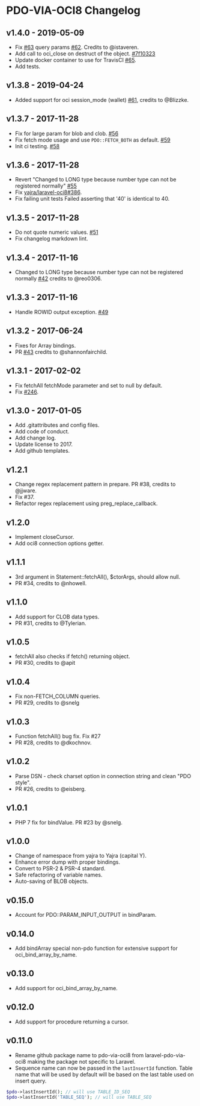 # PDO-VIA-OCI8 Changelog

## v1.4.0 - 2019-05-09

- Fix [#63](https://github.com/yajra/pdo-via-oci8/issues/63) query params [#62](https://github.com/yajra/pdo-via-oci8/pull/62). Credits to @istaveren.
- Add call to oci_close on destruct of the object. [#7f10323](https://github.com/yajra/pdo-via-oci8/commit/7f103234e3b47402588010838e181aa5dcd08add)
- Update docker container to use for TravisCI [#65](https://github.com/yajra/pdo-via-oci8/pull/65).
- Add tests.


## v1.3.8 - 2019-04-24

- Added support for oci session_mode (wallet) [#61](https://github.com/yajra/pdo-via-oci8/pull/61), credits to @Blizzke.

## v1.3.7 - 2017-11-28

- Fix for large param for blob and clob. [#56](https://github.com/yajra/pdo-via-oci8/pull/56)
- Fix fetch mode usage and use `PDO::FETCH_BOTH` as default. [#59](https://github.com/yajra/pdo-via-oci8/pull/59)
- Init ci testing. [#58](https://github.com/yajra/pdo-via-oci8/pull/58)

## v1.3.6 - 2017-11-28

- Revert "Changed to LONG type because number type can not be registered normally" [#55](https://github.com/yajra/pdo-via-oci8/pull/55)
- Fix [yajra/laravel-oci8#386](https://github.com/yajra/laravel-oci8/issues/386).
- Fix failing unit tests Failed asserting that '40' is identical to 40.

## v1.3.5 - 2017-11-28

- Do not quote numeric values. [#51](https://github.com/yajra/pdo-via-oci8/pull/51)
- Fix changelog markdown lint.

## v1.3.4 - 2017-11-16

- Changed to LONG type because number type can not be registered normally [#42](https://github.com/yajra/pdo-via-oci8/pull/49) credits to @reo0306.

## v1.3.3 - 2017-11-16

- Handle ROWID output exception. [#49](https://github.com/yajra/pdo-via-oci8/pull/49)

## v1.3.2 - 2017-06-24

- Fixes for Array bindings.
- PR [#43](https://github.com/yajra/pdo-via-oci8/pull/43) credits to @shannonfairchild.

## v1.3.1 - 2017-02-02

- Fix fetchAll fetchMode parameter and set to null by default.
- Fix [#246](https://github.com/yajra/laravel-oci8/issues/246).

## v1.3.0 - 2017-01-05

- Add .gitattributes and config files.
- Add code of conduct.
- Add change log.
- Update license to 2017.
- Add github templates.

## v1.2.1

- Change regex replacement pattern in prepare. PR #38, credits to @jjware.
- Fix #37.
- Refactor regex replacement using preg_replace_callback.

## v1.2.0

- Implement closeCursor.
- Add oci8 connection options getter.

## v1.1.1

- 3rd argument in Statement::fetchAll(), $ctorArgs, should allow null.
- PR #34, credits to @nhowell.

## v1.1.0

- Add support for CLOB data types.
- PR #31, credits to @Tylerian.

## v1.0.5

- fetchAll also checks if fetch() returning object.
- PR #30, credits to @apit

## v1.0.4

- Fix non-FETCH_COLUMN queries.
- PR #29, credits to @snelg

## v1.0.3

- Function fetchAll() bug fix. Fix #27
- PR #28, credits to @dkochnov.

## v1.0.2

- Parse DSN - check charset option in connection string and clean "PDO style".
- PR #26, credits to @eisberg.

## v1.0.1

- PHP 7 fix for bindValue. PR #23 by @snelg.

## v1.0.0

- Change of namespace from yajra to Yajra (capital Y).
- Enhance error dump with proper bindings.
- Convert to PSR-2 & PSR-4 standard.
- Safe refactoring of variable names.
- Auto-saving of BLOB objects.

## v0.15.0

- Account for PDO::PARAM_INPUT_OUTPUT in bindParam.

## v0.14.0

- Add bindArray special non-pdo function for extensive support for oci_bind_array_by_name.

## v0.13.0

- Add support for oci_bind_array_by_name.

## v0.12.0

- Add support for procedure returning a cursor.

## v0.11.0

- Rename github package name to pdo-via-oci8 from laravel-pdo-via-oci8 making the package not specific to Laravel.
- Sequence name can now be passed in the `lastInsertId` function. Table name that will be used by default will be based on the last table used on insert query.

```php
$pdo->lastInsertId(); // will use TABLE_ID_SEQ
$pdo->lastInsertId('TABLE_SEQ'); // will use TABLE_SEQ
```
